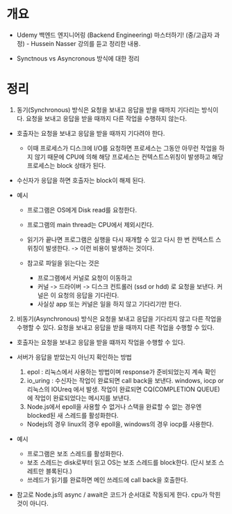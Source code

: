 # 개요

- Udemy 백엔드 엔지니어링 (Backend Engineering) 마스터하기! (중/고급자 과정) - Hussein Nasser 강의를 듣고 정리한 내용.

- Synctnous vs Asyncronous 방식에 대한 정리

# 정리

1. 동기(Synchronous) 방식은 요청을 보내고 응답을 받을 때까지 기다리는 방식이다. 요청을 보내고 응답을 받을 때까지 다른 작업을 수행하지 않는다.

- 호출자는 요청을 보내고 응답을 받을 때까지 기다려야 한다.
  - 이때 프로세스가 디스크에 I/O를 요청하면 프로세스는 그동안 아무런 작업을 하지 않기 때문에 CPU에 의해 해당 프로세스는 컨텍스트스위칭이 발생하고 해당 프로세스는 block 상태가 된다.
- 수신자가 응답을 하면 호출자는 block이 해제 된다.
- 예시

  - 프로그램은 OS에게 Disk read를 요청한다.
  - 프로그램의 main thread는 CPU에서 제외시킨다.
  - 읽기가 끝나면 프로그램은 실행을 다시 재개할 수 있고 다시 한 번 컨텍스트 스위칭이 발생한다. -> 이런 비용이 발생하는 것이다.

  - 참고로 파일을 읽는다는 것은
    - 프로그램에서 커널로 요청이 이동하고
    - 커널 -> 드라이버 -> 디스크 컨트롤러 (ssd or hdd) 로 요청을 보낸다. 커널은 이 요청의 응답을 기다린다.
    - 사실상 app 또는 커널은 일을 하지 않고 기다리기만 한다.

2. 비동기(Asynchronous) 방식은 요청을 보내고 응답을 기다리지 않고 다른 작업을 수행할 수 있다. 요청을 보내고 응답을 받을 때까지 다른 작업을 수행할 수 있다.

- 호출자는 요청을 보내고 응답을 받을 떄까지 작업을 수행할 수 있다.
- 서버가 응답을 받았는지 아닌지 확인하는 방법
  1. epol : 리눅스에서 사용하는 방법이며 response가 준비되었는지 계속 확인
  2. io_uring : 수신자는 작업이 완료되면 call back을 보낸다. windows, iocp or 리눅스의 IOUreq 에서 발생. 작업이 완료되면 CQ(COMPLETION QUEUE)에 작업이 완료되었다는 메시지를 보낸다.
  3. Node.js에서 epoll을 사용할 수 없거나 스택을 완료할 수 없는 경우엔 blocked된 새 스레드를 활성화한다.
  - Nodejs의 경우 linux의 경우 epoll을, windows의 경우 iocp를 사용한다.
- 예시

  - 프로그램은 보조 스레드를 활성화한다.
  - 보조 스레드는 disk로부터 읽고 OS는 보조 스레드를 block한다. (단시 보조 스레트만 블록된다.)
  - 쓰레드가 읽기를 완료하면 메인 쓰레드에 call back을 호출한다.

- 참고로 Node.js의 async / await은 코드가 순서대로 작동되게 한다. cpu가 막힌 것이 아니다.
